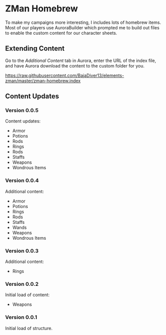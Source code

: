 <h1>ZMan Homebrew</h1>
<p>To make my campaigns more interesting, I includes lots of homebrew items.  Most of our players use AuroraBuilder which prompted me to build out files to enable the custom content for our character sheets.</p>

<h2>Extending Content</h2>
<p>Go to the <i>Additional Content</i> tab in Aurora, enter the URL of the index file, and have Aurora download the content to the custom folder for you.<p>
<p><a href="https://raw.githubusercontent.com/BajaDiver13/elements-zman/master/zman-homebrew.index">https://raw.githubusercontent.com/BajaDiver13/elements-zman/master/zman-homebrew.index</a></p>

<h2>Content Updates</h2>
<h3>Version 0.0.5</h3>
<p>Content updates:</p>
<ul>
  <li>Armor</li>
  <li>Potions</li>
  <li>Rods</li>
  <li>Rings</li>
  <li>Rods</li>
  <li>Staffs</li>
  <li>Weapons</li>
  <li>Wondrous Items</li>
</ul>
  
<h3>Version 0.0.4</h3>
<p>Additional content:</p>
<ul>
  <li>Armor</li>
  <li>Potions</li>
  <li>Rings</li>
  <li>Rods</li>
  <li>Staffs</li>
  <li>Wands</li>
  <li>Weapons</li>
  <li>Wondrous Items</li>
</ul>

<h3>Version 0.0.3</h3>
<p>Additional content:</p>
<ul>
  <li>Rings</li>
</ul>

<h3>Version 0.0.2</h3>
<p>Initial load of content:</p>
<ul>
  <li>Weapons</li>
</ul>

<h3>Version 0.0.1</h3>
<p>Initial load of structure.</p>

